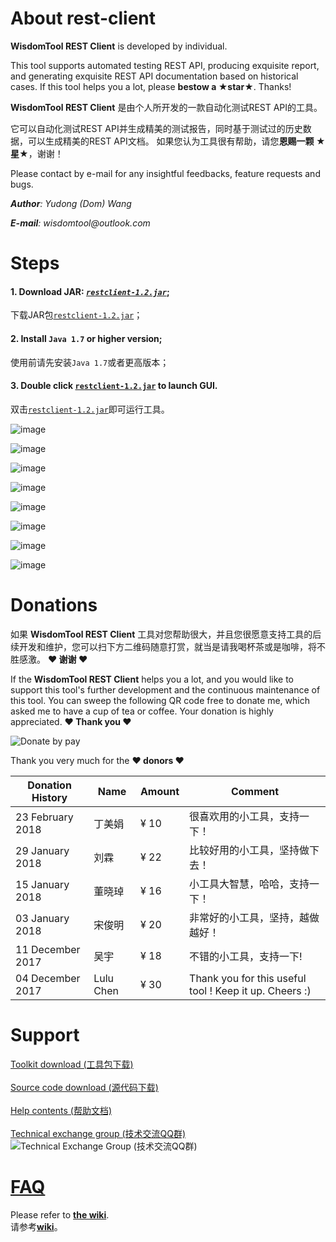 # About rest-client
**WisdomTool REST Client** is developed by individual.  

This tool supports automated testing REST API, producing exquisite report, and generating exquisite REST API documentation based on historical cases. 
If this tool helps you a lot, please **bestow a ★star★**. Thanks!

**WisdomTool REST Client** 是由个人所开发的一款自动化测试REST API的工具。

它可以自动化测试REST API并生成精美的测试报告，同时基于测试过的历史数据，可以生成精美的REST API文档。
如果您认为工具很有帮助，请您**恩赐一颗 ★星★**，谢谢！

Please contact by e-mail for any insightful feedbacks, feature requests and bugs.  

_**Author**: Yudong (Dom) Wang_ 

_**E-mail**: wisdomtool@outlook.com_


# Steps
#### 1. Download JAR: [*`restclient-1.2.jar`*](https://github.com/wisdomtool/rest-client/blob/master/restclient-1.2.jar);
   下载JAR包[`restclient-1.2.jar`](https://github.com/wisdomtool/rest-client/blob/master/restclient-1.2.jar)；

#### 2. Install `Java 1.7` or higher version;
   使用前请先安装`Java 1.7`或者更高版本；

#### 3. Double click [`restclient-1.2.jar`](https://github.com/wisdomtool/rest-client/blob/master/restclient-1.2.jar) to launch GUI.
   双击[`restclient-1.2.jar`](https://github.com/wisdomtool/rest-client/blob/master/restclient-1.2.jar)即可运行工具。

![image](https://github.com/wisdomtool/rest-client/blob/master/images/Image_1.png)

![image](https://github.com/wisdomtool/rest-client/blob/master/images/Image_2.png)

![image](https://github.com/wisdomtool/rest-client/blob/master/images/Image_3.png)

![image](https://github.com/wisdomtool/rest-client/blob/master/images/Image_4.png)

![image](https://github.com/wisdomtool/rest-client/blob/master/images/Image_5.png)

![image](https://github.com/wisdomtool/rest-client/blob/master/images/Image_6.png)

![image](https://github.com/wisdomtool/rest-client/blob/master/images/Image_7.png)

![image](https://github.com/wisdomtool/rest-client/blob/master/images/Image_8.png)

# Donations
如果 **WisdomTool REST Client** 工具对您帮助很大，并且您很愿意支持工具的后续开发和维护，您可以扫下方二维码随意打赏，就当是请我喝杯茶或是咖啡，将不胜感激。 **♥ 谢谢 ♥**

If the **WisdomTool REST Client** helps you a lot, and you would like to support this tool's further development and the continuous maintenance of this tool. You can sweep the following QR code free to donate me, which asked me to have a cup of tea or coffee. Your donation is highly appreciated. **♥ Thank you ♥** <br/>

![Donate by pay](https://github.com/wisdomtool/rest-client/blob/master/images/donate_pay.png)

Thank you very much for the **♥ donors ♥** <br/>

Donation History |   Name   | Amount | Comment
-----------------|----------|--------|------------------------------------------------------
23 February  2018  |丁美娟 |¥ 10    |很喜欢用的小工具，支持一下！
29 January  2018  |刘霖 |¥ 22    |比较好用的小工具，坚持做下去！
15 January  2018  |董晓琸 |¥ 16    |小工具大智慧，哈哈，支持一下！
03 January  2018  |宋俊明 |¥ 20    |非常好的小工具，坚持，越做越好！
11 December 2017  |吴宇 |¥ 18    |不错的小工具，支持一下!
04 December 2017  |Lulu Chen |¥ 30    |Thank you for this useful tool ! Keep it up. Cheers :)

# Support
[Toolkit download (工具包下载)](https://github.com/wisdomtool/rest-client/blob/master/restclient-1.2.jar)<br/><br/>
[Source code download (源代码下载)](https://github.com/wisdomtool/rest-client/blob/master/restclient)<br/><br/>
[Help contents (帮助文档)](https://github.com/wisdomtool/rest-client/blob/master/doc/rest-client.pdf)<br/><br/>
[Technical exchange group (技术交流QQ群)](https://github.com/wisdomtool/rest-client/blob/master/images/qq-group.png)<br/>
![Technical Exchange Group (技术交流QQ群)](https://github.com/wisdomtool/rest-client/blob/master/images/qq-group.png)

# [FAQ](https://github.com/wisdomtool/rest-client/wiki/FAQ)
Please refer to [**the wiki**](https://github.com/wisdomtool/rest-client/wiki/FAQ).<br/>
请参考[**wiki**](https://github.com/wisdomtool/rest-client/wiki/FAQ)。
